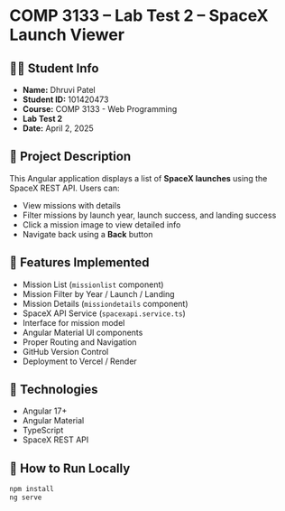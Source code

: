 # COMP 3133 – Lab Test 2 – SpaceX Launch Viewer

## 👩‍💻 Student Info
- **Name:** Dhruvi Patel  
- **Student ID:** 101420473  
- **Course:** COMP 3133 - Web Programming  
- **Lab Test 2**  
- **Date:** April 2, 2025

## 🚀 Project Description
This Angular application displays a list of **SpaceX launches** using the SpaceX REST API. Users can:
- View missions with details
- Filter missions by launch year, launch success, and landing success
- Click a mission image to view detailed info
- Navigate back using a **Back** button

## 📁 Features Implemented
- Mission List (`missionlist` component)
- Mission Filter by Year / Launch / Landing
- Mission Details (`missiondetails` component)
- SpaceX API Service (`spacexapi.service.ts`)
- Interface for mission model
- Angular Material UI components
- Proper Routing and Navigation
- GitHub Version Control
- Deployment to Vercel / Render

## 🔧 Technologies
- Angular 17+
- Angular Material
- TypeScript
- SpaceX REST API

## 📂 How to Run Locally
```bash
npm install
ng serve
